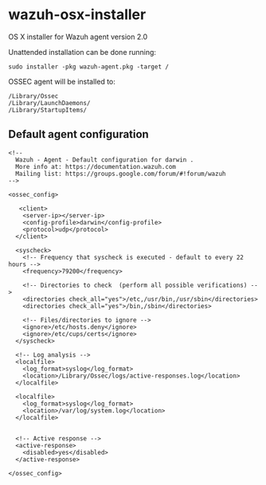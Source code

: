wazuh-osx-installer
===================

OS X installer for Wazuh agent version 2.0

Unattended installation can be done running: 

```
sudo installer -pkg wazuh-agent.pkg -target /
```

OSSEC agent will be installed to:

```
/Library/Ossec
/Library/LaunchDaemons/
/Library/StartupItems/
```

Default agent configuration
---------------------------
```
<!--
  Wazuh - Agent - Default configuration for darwin .
  More info at: https://documentation.wazuh.com
  Mailing list: https://groups.google.com/forum/#!forum/wazuh
-->

<ossec_config>

   <client>
    <server-ip></server-ip>
    <config-profile>darwin</config-profile>
    <protocol>udp</protocol>
  </client>

  <syscheck>
    <!-- Frequency that syscheck is executed - default to every 22 hours -->
    <frequency>79200</frequency>

    <!-- Directories to check  (perform all possible verifications) -->
    <directories check_all="yes">/etc,/usr/bin,/usr/sbin</directories>
    <directories check_all="yes">/bin,/sbin</directories>

    <!-- Files/directories to ignore -->
    <ignore>/etc/hosts.deny</ignore>
    <ignore>/etc/cups/certs</ignore>
  </syscheck>

  <!-- Log analysis -->
  <localfile>
    <log_format>syslog</log_format>
    <location>/Library/Ossec/logs/active-responses.log</location>
  </localfile>

  <localfile>
    <log_format>syslog</log_format>
    <location>/var/log/system.log</location>
  </localfile>


  <!-- Active response -->
  <active-response>
    <disabled>yes</disabled>
  </active-response>

</ossec_config>
```
